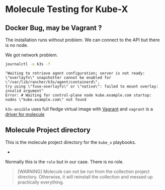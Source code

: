 # Molecule Testing for Kube-X

## Docker Bug, may be Vagrant ?

The installation runs without problem. We can connect to the API 
but there is no node.

We got network problem.
```bash
journalctl -u k3s -f
```
```
"Waiting to retrieve agent configuration; server is not ready: \"overlayfs\" snapshotter cannot be enabled for \"/var/lib/rancher/k3s/agent/containerd\",
try using \"fuse-overlayfs\" or \"native\": failed to mount overlay: invalid argument"
Error: # Waiting for control-plane node kube.example.com startup: nodes \"kube.example.com\" not found
```

`k3s-ansible` uses full fledge virtual image with [Vagrant](https://github.com/k3s-io/k3s-ansible/blob/master/Vagrantfile)
and `vagrant` is a [driver for molecule](https://github.com/ansible-community/molecule-plugins/tree/main/src/molecule_plugins/vagrant)

## Molecule Project directory

This is the molecule project directory for the `kube_x` playbooks.
* [](../../playbooks/kube_x_site.yml)

Normally this is the `role` but in our case. There is no role.

> [WARNING] 
> Molecule can not be run from the collection project directory.
> Otherwise, it will reinstall the collection and messed up practically everything.

